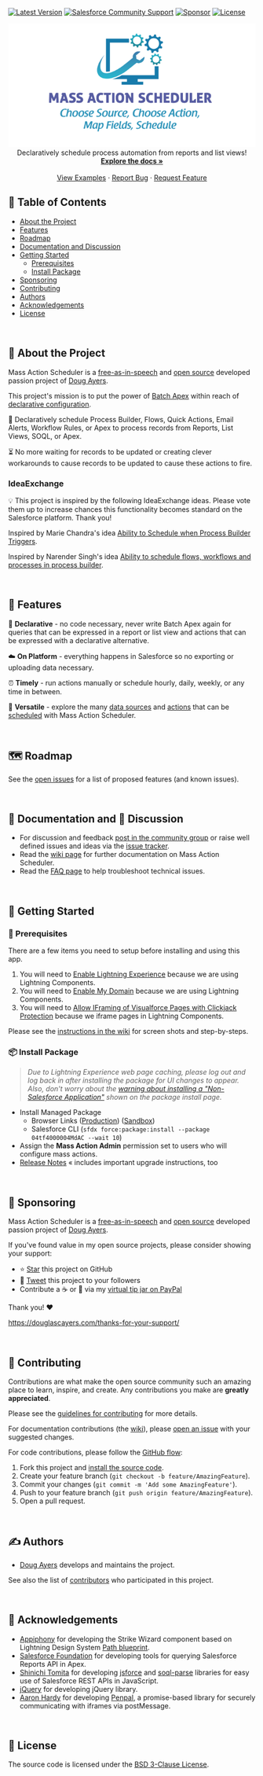 <!-- SHIELDS -->
[![Latest Version][version-shield]][version-url]
[![Salesforce Community Support][community-shield]][community-url]
[![Sponsor][sponsor-shield]][sponsor-url]
[![License][license-shield]][license-url]

<!-- PROJECT LOGO -->
<p align="center">
  <a href="https://github.com/douglascayers-org/sfdx-mass-action-scheduler/">
    <img src="images/mas-logo.png" alt="Mass Action Scheduler Logo" border="0" />
  </a>
  <br />
  Declaratively schedule process automation from reports and list views!
  <br />
  <a href="https://github.com/douglascayers-org/sfdx-mass-action-scheduler/wiki"><strong>Explore the docs »</strong></a>
  <br />
  <br />
  <a href="https://github.com/douglascayers-org/sfdx-mass-action-scheduler/wiki/Examples">View Examples</a>
  ·
  <a href="https://github.com/douglascayers-org/sfdx-mass-action-scheduler/issues">Report Bug</a>
  ·
  <a href="https://github.com/douglascayers-org/sfdx-mass-action-scheduler/issues">Request Feature</a>
</p>

## 📝 Table of Contents

* [About the Project](#-about-the-project)
* [Features](#-features)
* [Roadmap](#-roadmap)
* [Documentation and Discussion](#-documentation-and--discussion)
* [Getting Started](#-getting-started)
  - [Prerequisites](#-prerequisites)
  - [Install Package](#-install-package)
* [Sponsoring](#-sponsoring)
* [Contributing](#-contributing)
* [Authors](#️-authors)
* [Acknowledgements](#-acknowledgements)
* [License](#-license)

<br />

## 🧐 About the Project

Mass Action Scheduler is a [free-as-in-speech](https://www.howtogeek.com/howto/31717/what-do-the-phrases-free-speech-vs.-free-beer-really-mean/) and [open source](https://opensource.com/resources/what-open-source) developed passion project of [Doug Ayers](https://douglascayers.com).

This project's mission is to put the power of [Batch Apex](https://developer.salesforce.com/docs/atlas.en-us.apexcode.meta/apexcode/apex_batch.htm) within reach of [declarative configuration](https://help.salesforce.com/articleView?id=extend_click_intro.htm&type=5).

🚀 Declaratively schedule Process Builder, Flows, Quick Actions, Email Alerts, Workflow Rules, or Apex to process records from Reports, List Views, SOQL, or Apex.

⏳ No more waiting for records to be updated or creating clever workarounds to cause records to be updated to cause these actions to fire.

### IdeaExchange

💡 This project is inspired by the following IdeaExchange ideas. Please vote them up to increase chances this functionality becomes standard on the Salesforce platform. Thank you!

Inspired by Marie Chandra's idea [Ability to Schedule when Process Builder Triggers](https://success.salesforce.com/ideaView?id=08730000000DjEmAAK).

Inspired by Narender Singh's idea [Ability to schedule flows, workflows and processes in process builder](https://success.salesforce.com/ideaView?id=0873A000000EA71QAG).

<br />

## 🎈 Features

🙌 **Declarative** - no code necessary, never write Batch Apex again for queries that can be expressed in a report or list view and actions that can be expressed with a declarative alternative.

☁️ **On Platform** - everything happens in Salesforce so no exporting or uploading data necessary.

⏰ **Timely** - run actions manually or schedule hourly, daily, weekly, or any time in between.

🦄 **Versatile** - explore the many [data sources](https://github.com/douglascayers-org/sfdx-mass-action-scheduler/wiki/Sources) and [actions](https://github.com/douglascayers-org/sfdx-mass-action-scheduler/wiki/Actions) that can be [scheduled](https://github.com/douglascayers-org/sfdx-mass-action-scheduler/wiki/Scheduling) with Mass Action Scheduler.

<br />

## 🗺 Roadmap

See the [open issues](https://github.com/douglascayers-org/sfdx-mass-action-scheduler/issues) for a list of proposed features (and known issues).

<br />

## 📘 Documentation and 💬 Discussion

* For discussion and feedback [post in the community group](https://success.salesforce.com/_ui/core/chatter/groups/GroupProfilePage?g=0F93A000000LhvN) or raise well defined issues and ideas via the [issue tracker](https://github.com/douglascayers/sfdx-mass-action-scheduler/issues).
* Read the [wiki page](https://github.com/douglascayers-org/sfdx-mass-action-scheduler/wiki) for further documentation on Mass Action Scheduler.
* Read the [FAQ page](https://github.com/douglascayers-org/sfdx-mass-action-scheduler/wiki/Frequently-Asked-Questions) to help troubleshoot technical issues.

<br />

## 👋 Getting Started

### 🚨 Prerequisites

There are a few items you need to setup before installing and using this app.

1. You will need to [Enable Lightning Experience](https://github.com/douglascayers-org/sfdx-mass-action-scheduler/wiki/Prerequisites#1-enable-lightning-experience) because we are using Lightning Components.
2. You will need to [Enable My Domain](https://github.com/douglascayers-org/sfdx-mass-action-scheduler/wiki/Prerequisites#2-enable-my-domain) because we are using Lightning Components.
3. You will need to [Allow IFraming of Visualforce Pages with Clickjack Protection](https://github.com/douglascayers-org/sfdx-mass-action-scheduler/wiki/Prerequisites#3-allow-iframing-of-visualforce-pages-with-clickjack-protection) because we iframe pages in Lightning Components.

Please see the [instructions in the wiki](https://github.com/douglascayers-org/sfdx-mass-action-scheduler/wiki/Prerequisites) for screen shots and step-by-steps.

### 📦 Install Package

> _Due to Lightning Experience web page caching, please log out and log back in after installing the package for UI changes to appear. Also, don't worry about the [warning about installing a "Non-Salesforce Application"](https://github.com/douglascayers-org/sfdx-mass-action-scheduler/wiki/Frequently-Asked-Questions#why-do-i-see-a-warning-about-installing-a-non-salesforce-application) shown on the package install page._

* Install Managed Package
    * Browser Links ([Production](https://login.salesforce.com/packaging/installPackage.apexp?p0=04tf4000004MdAC)) ([Sandbox](https://test.salesforce.com/packaging/installPackage.apexp?p0=04tf4000004MdAC))
    * Salesforce CLI (`sfdx force:package:install --package 04tf4000004MdAC --wait 10`)
* Assign the **Mass Action Admin** permission set to users who will configure mass actions.
* [Release Notes](https://github.com/douglascayers-org/sfdx-mass-action-scheduler/wiki/Release-Notes) « includes important upgrade instructions, too

<br />

## 💎 Sponsoring

Mass Action Scheduler is a [free-as-in-speech](https://www.howtogeek.com/howto/31717/what-do-the-phrases-free-speech-vs.-free-beer-really-mean/) and [open source](https://opensource.com/resources/what-open-source) developed passion project of [Doug Ayers](https://douglascayers.com).

If you've found value in my open source projects, please consider showing your support:
  * ⭐️ [Star](https://github.com/douglascayers-org/sfdx-mass-action-scheduler) this project on GitHub
  * 📣 [Tweet](https://twitter.com/intent/tweet/?url=https%3A%2F%2Fgithub.com%2Fdouglascayers-org%2Fsfdx-mass-action-scheduler&text=%F0%9F%9A%80%20Declaratively%20schedule%20Process%20Builder%2C%20Flows%2C%20Quick%20Actions%2C%20Email%20Alerts%2C%20Workflow%20Rules%2C%20or%20Apex%20to%20process%20records%20from%20Reports%2C%20List%20Views%2C%20SOQL%2C%20or%20Apex%20with%20%23MassActionScheduler%20by%20%40DouglasCAyers&related=douglascayers%2Csalesforcedevs&hashtags=salesforce) this project to your followers
  * Contribute a ☕️ or 🌮 via my [virtual tip jar on PayPal](https://www.paypal.me/douglascayers/)

Thank you! ❤️

https://douglascayers.com/thanks-for-your-support/

<br />

## 🙏 Contributing

Contributions are what make the open source community such an amazing place to learn, inspire, and create. Any contributions you make are **greatly appreciated**.

Please see the [guidelines for contributing](CONTRIBUTING.md) for more details.

For documentation contributions (the [wiki](https://github.com/douglascayers-org/sfdx-mass-action-scheduler/wiki)), please [open an issue](https://github.com/douglascayers-org/sfdx-mass-action-scheduler/issues) with your suggested changes.

For code contributions, please follow the [GitHub flow](https://help.github.com/en/articles/github-flow):
1. Fork this project and [install the source code](https://github.com/douglascayers-org/sfdx-mass-action-scheduler/wiki/Install-Source-Code).
2. Create your feature branch (`git checkout -b feature/AmazingFeature`).
3. Commit your changes (`git commit -m 'Add some AmazingFeature'`).
4. Push to your feature branch (`git push origin feature/AmazingFeature`).
5. Open a pull request.

<br />

## ✍️ Authors

* [Doug Ayers](https://douglascayers.com) develops and maintains the project.

See also the list of [contributors](https://github.com/douglascayers-org/sfdx-mass-action-scheduler/contributors) who participated in this project.

<br />

## 🎉 Acknowledgements

* [Appiphony](http://www.lightningstrike.io) for developing the Strike Wizard component based on Lightning Design System [Path blueprint](https://www.lightningdesignsystem.com/components/path/).
* [Salesforce Foundation](https://github.com/SalesforceFoundation/CampaignTools) for developing tools for querying Salesforce Reports API in Apex.
* [Shinichi Tomita](https://twitter.com/stomita) for developing [jsforce](https://jsforce.github.io/) and [soql-parse](https://github.com/stomita/soql-parse) libraries for easy use of Salesforce REST APIs in JavaScript.
* [jQuery](https://jquery.com/) for developing jQuery library.
* [Aaron Hardy](https://twitter.com/aaronius) for developing [Penpal](https://github.com/Aaronius/penpal), a promise-based library for securely communicating with iframes via postMessage.

<br />

## 👀 License

The source code is licensed under the [BSD 3-Clause License](LICENSE).

<!-- MARKDOWN LINKS & IMAGES -->

[version-shield]: https://img.shields.io/github/tag/douglascayers-org/sfdx-mass-action-scheduler.svg?label=release&color=green
[version-url]: https://github.com/douglascayers-org/sfdx-mass-action-scheduler/wiki/Release-Notes

[license-shield]: https://img.shields.io/github/license/douglascayers-org/sfdx-mass-action-scheduler.svg?label=license&color=green
[license-url]: LICENSE

[community-shield]: https://img.shields.io/badge/-Join_our_Community-blue.svg?logo=salesforce&logoColor=white
[community-url]: https://success.salesforce.com/_ui/core/chatter/groups/GroupProfilePage?g=0F93A000000LhvN

<!-- https://stackoverflow.com/questions/42679712/why-does-the-red-heart-emoji-require-two-code-points-but-the-other-colored-hear -->
[sponsor-shield]: https://img.shields.io/badge/-💜_Sponsor_this_project-ff69b4.svg
[sponsor-url]: https://github.com/douglascayers-org/sfdx-mass-action-scheduler/blob/master/README.md#-sponsoring
